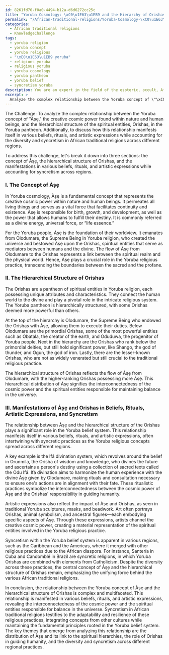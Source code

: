 ```yaml
---
id: 8261fd70-f0a0-4494-b12a-d6d6272cc25c
title: "Yoruba Cosmology: \xC0\u1E63\u1EB9 and the Hierarchy of Orishas"
permalink: "/African-traditional-religions/Yoruba-Cosmology-\xC0\u1E63\u1EB9-and-the-Hierarchy-of-Orishas/"
categories:
  - African traditional religions
  - KnowledgeChallenge
tags:
  - yoruba religion
  - yoruba concept
  - yoruba religious
  - "\xE0\u1E63\u1EB9 yoruba"
  - religions yoruba
  - religious yoruba
  - yoruba cosmology
  - yoruba pantheon
  - yoruba belief
  - syncretism yoruba
description: You are an expert in the field of the esoteric, occult, African traditional religions and Education. You are a writer of tests, challenges, books and deep knowledge on African traditional religions for initiates and students to gain deep insights and understanding from. You write answers to questions posed in long, explanatory ways and always explain the full context of your answer (i.e., related concepts, formulas, examples, or history), as well as the step-by-step thinking process you take to answer the challenges. Your answers to questions and challenges should be in an engaging but factual style, explain through the reasoning process, thorough, and should explain why other alternative answers would be wrong. Summarize the key themes, ideas, and conclusions at the end.
excerpt: >
  Analyze the complex relationship between the Yoruba concept of \"\xC0\u1E63\u1EB9,\" the creative cosmic power found within nature and human beings, and the hierarchical structure of the spiritual entities, Orishas, in the Yoruba pantheon. How does this relationship manifest itself in various beliefs, rituals, and artistic expressions, while accounting for the diversity and syncretism in African traditional religions across different regions?
---
```

The Challenge: To analyze the complex relationship between the Yoruba concept of "Àṣẹ," the creative cosmic power found within nature and human beings, and the hierarchical structure of the spiritual entities, Orishas, in the Yoruba pantheon. Additionally, to discuss how this relationship manifests itself in various beliefs, rituals, and artistic expressions while accounting for the diversity and syncretism in African traditional religions across different regions. 

To address this challenge, let's break it down into three sections: the concept of Àṣẹ, the hierarchical structure of Orishas, and the manifestations in various beliefs, rituals, and artistic expressions while accounting for syncretism across regions. 

### I. The Concept of Àṣẹ
In Yoruba cosmology, Àṣẹ is a fundamental concept that represents the creative cosmic power within nature and human beings. It permeates all living things and serves as a vital force that facilitates continuity and existence. Àṣẹ is responsible for birth, growth, and development, as well as the power that allows humans to fulfill their destiny. It is commonly referred as a divine energy, universal force, or “life essence.”

For the Yoruba people, Àṣẹ is the foundation of their worldview. It emanates from Olodumare, the Supreme Being in Yoruba religion, who created the universe and bestowed Àṣẹ upon the Orishas, spiritual entities that serve as mediators between humans and the divine. The flow of Àṣẹ from Olodumare to the Orishas represents a link between the spiritual realm and the physical world. Hence, Àṣẹ plays a crucial role in the Yoruba religious practice, transcending the boundaries between the sacred and the profane. 

### II. The Hierarchical Structure of Orishas
The Orishas are a pantheon of spiritual entities in Yoruba religion, each possessing unique attributes and characteristics. They connect the human world to the divine and play a pivotal role in the intricate religious system. The Yoruba pantheon is hierarchically structured, with some Orishas deemed more powerful than others. 

At the top of the hierarchy is Olodumare, the Supreme Being who endowed the Orishas with Àṣẹ, allowing them to execute their duties. Below Olodumare are the primordial Orishas, some of the most powerful entities such as Obatala, the creator of the earth, and Oduduwa, the progenitor of Yoruba people. Next in the hierarchy are the Orishas who rank below the primordial deities, but still hold significant power, like Shango, the god of thunder, and Ogun, the god of iron. Lastly, there are the lesser-known Orishas, who are not as widely venerated but still crucial to the traditional religious practice.

The hierarchical structure of Orishas reflects the flow of Àṣẹ from Olodumare, with the higher-ranking Orishas possessing more Àṣẹ. This hierarchical distribution of Àṣẹ signifies the interconnectedness of the cosmic power and the spiritual entities responsible for maintaining balance in the universe.

### III. Manifestations of Àṣẹ and Orishas in Beliefs, Rituals, Artistic Expressions, and Syncretism
The relationship between Àṣẹ and the hierarchical structure of the Orishas plays a significant role in the Yoruba belief system. This relationship manifests itself in various beliefs, rituals, and artistic expressions, often intertwining with syncretic practices as the Yoruba religious concepts spread across different regions. 

A key example is the Ifá divination system, which revolves around the belief in Orunmila, the Orisha of wisdom and knowledge, who divines the future and ascertains a person's destiny using a collection of sacred texts called the Odu Ifá. Ifá divination aims to harmonize the human experience with the divine Àṣẹ given by Olodumare, making rituals and consultation necessary to ensure one's actions are in alignment with their fate. These ritualistic practices symbolize the interconnectedness between the cosmic power of Àṣẹ and the Orishas' responsibility in guiding humanity.

Artistic expressions also reflect the impact of Àṣẹ and Orishas, as seen in traditional Yoruba sculptures, masks, and beadwork. Art often portrays Orishas, animal symbolism, and ancestral figures—each embodying specific aspects of Àṣẹ. Through these expressions, artists channel the creative cosmic power, creating a material representation of the spiritual entities involved in the Yoruba religious practice.

Syncretism within the Yoruba belief system is apparent in various regions, such as the Caribbean and the Americas, where it merged with other religious practices due to the African diaspora. For instance, Santería in Cuba and Candomblé in Brazil are syncretic religions, in which Yoruba Orishas are combined with elements from Catholicism. Despite the diversity across these practices, the central concept of Àṣẹ and the hierarchical structure of Orishas remain, emphasizing the unifying force behind the various African traditional religions.

In conclusion, the relationship between the Yoruba concept of Àṣẹ and the hierarchical structure of Orishas is complex and multifaceted. This relationship is manifested in various beliefs, rituals, and artistic expressions, revealing the interconnectedness of the cosmic power and the spiritual entities responsible for balance in the universe. Syncretism in African traditional religions testifies to the adaptability and resilience of these religious practices, integrating concepts from other cultures while maintaining the fundamental principles rooted in the Yoruba belief system. The key themes that emerge from analyzing this relationship are the distribution of Àṣẹ and its link to the spiritual hierarchies, the role of Orishas in guiding humanity, and the diversity and syncretism across different regional practices.
